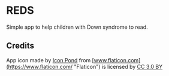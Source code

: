 # REDS
Simple app to help children with Down syndrome to read.

## Credits
App icon made by [Icon Pond](https://www.flaticon.com/authors/popcorns-arts "Icon Pond") from [www.flaticon.com](https://www.flaticon.com/ "Flaticon") is licensed by [CC 3.0 BY](http://creativecommons.org/licenses/by/3.0/ "Creative Commons BY 3.0")